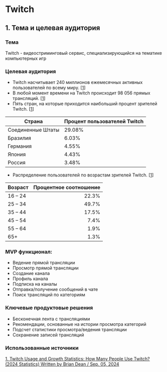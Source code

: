 # Twitch

## 1. Тема и целевая аудитория

### Тема

Twitch - видеостриминговый сервис, специализирующийся на тематике компьютерных игр

### Целевая аудитория

- Twitch насчитывает 240 миллионов ежемесячных активных пользователей по всему миру. [[1](#использованные-источники)]
- В любой момент времени на Twitch происходит 98 056 прямых трансляций. [[1](#использованные-источники)]
- Пять стран, на которые приходится наибольший процент зрителей Twitch. [[1](#использованные-источники)]

| Страна               | Процент пользователей Twitch |
|----------------------|----------------------------------|
| Соединенные Штаты     | 29.08%                  |
| Бразилия             | 6.03%                     |
| Германия              | 4.55%                  |
| Япония              | 4.43%                  |
| Россия | 3.48%                  |

- Распределение пользователей по возрастам зрителей Twitch. [[1](#использованные-источники)]

| Возраст | Процентное соотношение |
|---------|-----------------------:|
|16 – 24  |	22.3%                    |
|25 – 34  |	49.7%                    |
|35 – 44  |	17.5%                    |
|45 – 54  |	7.4%                    |
|55 – 64  |	1.9%                    |
|65+      |	1.3%                     |

### MVP функционал:
- Ведение прямой трансляции
- Просмотр прямой трансляции
- Создание канала
- Профиль канала
- Подписка на каналы
- Отправка/получение сообщений в чате
- Поиск трансляций по категориям

### Ключевые продуктовые решения
- Бесконечная лента с трансляциями
- Рекомендации, основанные на истории просмотра категорий
- Подсчет статистики просмотра/ведения трансляции
- Сохранение записей трансляций

### Использованные источники

[1. Twitch Usage and Growth Statistics: How Many People Use Twitch? (2024 Statistics)
Written by Brian Dean / Sep. 05, 2024](https://backlinko.com/twitch-users)
